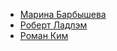 * [Марина Барбышева](Марина%20Барбышева)
* [Роберт Ладлэм](Роберт%20Ладлэм)
* [Роман Ким](Роман%20Ким)